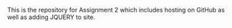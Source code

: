 This is the repository for Assignment 2 which includes hosting on GitHub as well as adding JQUERY to site.